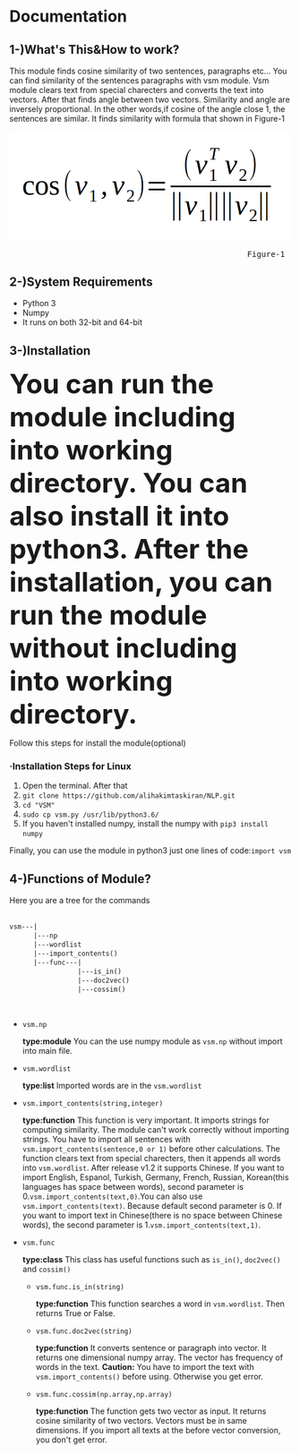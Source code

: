 <h1>Documentation</h1>
<h2>1-)What's This&How to work?</h2>
<p>  This module finds cosine similarity of two sentences, paragraphs etc... You can find similarity of the sentences paragraphs with vsm module. Vsm module clears text from special charecters and converts the text into vectors. After that finds angle between two vectors. Similarity and angle are inversely proportional. In the other words,if cosine of the angle close 1, the sentences are similar. It finds similarity with formula that shown in Figure-1</p>
<img src="https://raw.githubusercontent.com/alihakimtaskiran/NLP/master/formula.png">
<center><pre>                                                 Figure-1</pre></center>
<h2>2-)System Requirements</h2>
<ul>
  <li>Python 3</li>
  <li>Numpy</li>
  <li>It runs on both 32-bit and 64-bit</li>
</ul>
<h2>3-)Installation</h2>

<font size="7"><b><p>  You can run the module including into working directory. 
You can also install it into python3. After the installation, you can run the module without including into working directory.</p></b></font>
Follow this steps for install the module(optional)
<h3>·Installation Steps for Linux</h3>
<ol>
  <li>Open the terminal. After that</li>
  <li><code>git clone https://github.com/alihakimtaskiran/NLP.git</code></li>
  <li><code>cd "VSM"</code></li>
  <li><code>sudo cp vsm.py /usr/lib/python3.6/</code></li>
  <li>If you haven't installed numpy, install the numpy with <code>pip3 install numpy</code></li>
 </ol>
<p>Finally, you can use the module in python3 just one lines of code:<code>import vsm</code></p>
<h2>4-)Functions of Module?</h2>
<p>  Here you are a tree for the commands</p>
<pre>
<code>
vsm---|
      |---np
      |---wordlist
      |---import_contents()
      |---func---|
                 |---is_in()
                 |---doc2vec()
                 |---cossim()
  
</code>
</pre>
<ul>
  <li><code>vsm.np</code><p><b> type:module</b> You can the use numpy module as <code>vsm.np</code> without import into main file.</p></li>
  <li><code>vsm.wordlist</code><p><b> type:list</b> Imported words are in the <code>vsm.wordlist</code></p></li>
  <li><code>vsm.import_contents(string,integer)</code><p><b> type:function</b> This function is very important. It imports strings for computing similarity. The module can't work correctly without importing strings. You have to import all sentences with <code>vsm.import_contents(sentence,0 or 1)</code> before other calculations. The function clears text from special charecters, then it appends all words into <code>vsm.wordlist</code>. After release v1.2 it supports Chinese. If you want to import English, Espanol, Turkish, Germany, French, Russian, Korean(this languages has space between words), second parameter is 0.<code>vsm.import_contents(text,0)</code>.You can also use <code>vsm.import_contents(text)</code>. Because default second parameter is 0. If you want to import text in Chinese(there is no space between Chinese words), the second parameter is 1.<code>vsm.import_contents(text,1)</code>.</p></li>
  <li><code>vsm.func</code><p><b>type:class</b> This class has useful functions such as <code>is_in()</code>, <code>doc2vec()</code> and <code>cossim()</code></p>
  <ul>
    <li><code>vsm.func.is_in(string)</code><p><b>type:function</b> This function searches a word in <code>vsm.wordlist</code>. Then returns True or False.</p></li>
    <li><code>vsm.func.doc2vec(string)</code><p><b>type:function</b> It converts sentence or paragraph into vector. It returns one dimensional numpy array. The vector has frequency of words in the text. <b>Caution:</b> You have to import the text with <code>vsm.import_contents()</code> before using. Otherwise you get error.</p></li>
    <li><code>vsm.func.cossim(np.array,np.array)</code><p> <b>type:function</b> The function gets two vector as input. It returns cosine similarity of two vectors. Vectors must be in same dimensions. If you import all texts at the before vector conversion, you don't get error.</p></li>
  </ul>
  </li>
<ul>
